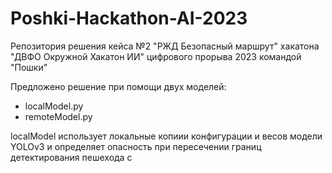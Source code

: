# Poshki-Hackathon-AI-2023
Репозитория решения кейса №2 "РЖД Безопасный маршрут" хакатона "ДВФО Окружной Хакатон ИИ" цифрового прорыва 2023 командой "Пошки"

Предложено решение при помощи двух моделей:
- localModel.py
- remoteModel.py

localModel использует локальные копиии конфигурации и весов модели YOLOv3 и определяет опасность при пересечении границ детектирования пешехода с 
